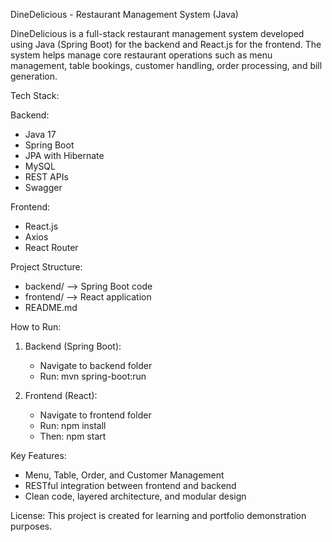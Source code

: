 DineDelicious - Restaurant Management System (Java)

DineDelicious is a full-stack restaurant management system developed using Java (Spring Boot) for the backend and React.js for the frontend. The system helps manage core restaurant operations such as menu management, table bookings, customer handling, order processing, and bill generation.

Tech Stack:

Backend:
- Java 17
- Spring Boot
- JPA with Hibernate
- MySQL
- REST APIs
- Swagger

Frontend:
- React.js
- Axios
- React Router

Project Structure:
- backend/      --> Spring Boot code
- frontend/     --> React application
- README.md

How to Run:

1. Backend (Spring Boot):
   - Navigate to backend folder
   - Run: mvn spring-boot:run

2. Frontend (React):
   - Navigate to frontend folder
   - Run: npm install
   - Then: npm start

Key Features:
- Menu, Table, Order, and Customer Management
- RESTful integration between frontend and backend
- Clean code, layered architecture, and modular design

License:
This project is created for learning and portfolio demonstration purposes.
